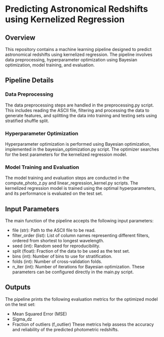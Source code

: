 # Predicting Astronomical Redshifts using Kernelized Regression
## Overview
This repository contains a machine learning pipeline designed to predict astronomical redshifts using kernelized regression. The pipeline involves data preprocessing, hyperparameter optimization using Bayesian optimization, model training, and evaluation.
## Pipeline Details
### Data Preprocessing
The data preprocessing steps are handled in the preprocessing.py script. This includes reading the ASCII file, filtering and processing the data to generate features, and splitting the data into training and testing sets using stratified shuffle split.
### Hyperparameter Optimization
Hyperparameter optimization is performed using Bayesian optimization, implemented in the bayesian_optimization.py script. The optimizer searches for the best parameters for the kernelized regression model.
### Model Training and Evaluation
The model training and evaluation steps are conducted in the compute_photo_z.py and linear_regression_kernel.py scripts. The kernelized regression model is trained using the optimal hyperparameters, and its performance is evaluated on the test set.
## Input Parameters
The main function of the pipeline accepts the following input parameters:
- file (str): Path to the ASCII file to be read.
- filter_order (list): List of column names representing different filters, ordered from shortest to longest wavelength.
- seed (int): Random seed for reproducibility.
- split (float): Fraction of the data to be used as the test set.
- bins (int): Number of bins to use for stratification.
- folds (int): Number of cross-validation folds.
- n_iter (int): Number of iterations for Bayesian optimization.
These parameters can be configured directly in the main.py script.
## Outputs
The pipeline prints the following evaluation metrics for the optimized model on the test set:
- Mean Squared Error (MSE)
- Sigma_dz
- Fraction of outliers (f_outlier)
These metrics help assess the accuracy and reliability of the predicted photometric redshifts.
